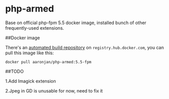 php-armed
=========

Base on official php-fpm 5.5 docker image, installed bunch of other frequently-used extensions.

##Docker image

There's an [automated build repository](https://registry.hub.docker.com/u/aaronjan/php-armed/) on `registry.hub.docker.com`, you can pull this image like this:

```shell
docker pull aaronjan/php-armed:5.5-fpm
```

##TODO

1.Add Imagick extension

2.Jpeg in GD is unusable for now, need to fix it
